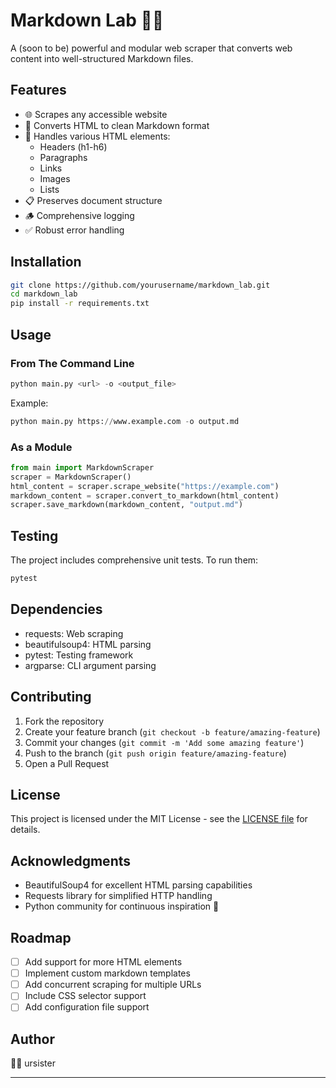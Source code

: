 # Markdown Lab 🔄📝

A (soon to be) powerful and modular web scraper that converts web content into well-structured Markdown files.

## Features

- 🌐 Scrapes any accessible website
- 📝 Converts HTML to clean Markdown format
- 🔄 Handles various HTML elements:
  - Headers (h1-h6)
  - Paragraphs
  - Links
  - Images
  - Lists
- 📋 Preserves document structure
- 🪵 Comprehensive logging
- ✅ Robust error handling

## Installation

```bash
git clone https://github.com/yourusername/markdown_lab.git
cd markdown_lab
pip install -r requirements.txt
```

## Usage

### From The Command Line

```python
python main.py <url> -o <output_file>
```

Example:

```python
python main.py https://www.example.com -o output.md
```

### As a Module

```python
from main import MarkdownScraper
scraper = MarkdownScraper()
html_content = scraper.scrape_website("https://example.com")
markdown_content = scraper.convert_to_markdown(html_content)
scraper.save_markdown(markdown_content, "output.md")
```

## Testing

The project includes comprehensive unit tests. To run them:

```bash
pytest
```

## Dependencies

- requests: Web scraping
- beautifulsoup4: HTML parsing
- pytest: Testing framework
- argparse: CLI argument parsing

## Contributing

1. Fork the repository
2. Create your feature branch (`git checkout -b feature/amazing-feature`)
3. Commit your changes (`git commit -m 'Add some amazing feature'`)
4. Push to the branch (`git push origin feature/amazing-feature`)
5. Open a Pull Request

## License

This project is licensed under the MIT License - see the [LICENSE file](LICENSE) for details.

## Acknowledgments

- BeautifulSoup4 for excellent HTML parsing capabilities
- Requests library for simplified HTTP handling
- Python community for continuous inspiration 🐍

## Roadmap

- [ ] Add support for more HTML elements
- [ ] Implement custom markdown templates
- [ ] Add concurrent scraping for multiple URLs
- [ ] Include CSS selector support
- [ ] Add configuration file support

## Author

🐍🦀 ursister

---
